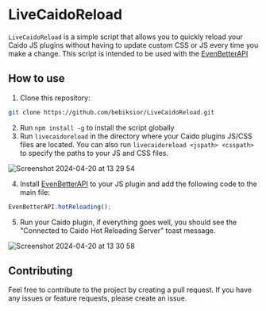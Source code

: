 # LiveCaidoReload
 
`LiveCaidoReload` is a simple script that allows you to quickly reload your Caido JS plugins without having to update custom CSS or JS every time you make a change. This script is intended to be used with the [EvenBetterAPI](https://github.com/bebiksior/EvenBetterAPI)

## How to use
1. Clone this repository:
```bash
git clone https://github.com/bebiksior/LiveCaidoReload.git
```
2. Run `npm install -g` to install the script globally
3. Run `livecaidoreload` in the directory where your Caido plugins JS/CSS files are located.
You can also run `livecaidoreload <jspath> <csspath>` to specify the paths to your JS and CSS files.

![Screenshot 2024-04-20 at 13 29 54](https://github.com/bebiksior/LiveCaidoReload/assets/71410238/e5b025ba-6b7f-4efb-8600-1b70229b3eff)

4. Install [EvenBetterAPI](https://github.com/bebiksior/EvenBetterAPI) to your JS plugin and add the following code to the main file:
```javascript
EvenBetterAPI.hotReloading();
```
5. Run your Caido plugin, if everything goes well, you should see the "Connected to Caido Hot Reloading Server" toast message.

![Screenshot 2024-04-20 at 13 30 58](https://github.com/bebiksior/LiveCaidoReload/assets/71410238/d82e25d0-ff0f-41a9-8a38-b22cad3da1e2)

## Contributing
Feel free to contribute to the project by creating a pull request. If you have any issues or feature requests, please create an issue.

